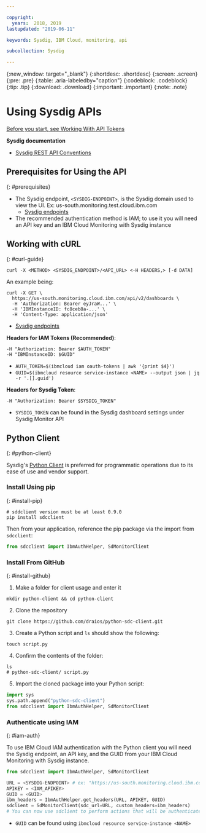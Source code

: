```yaml
---

copyright:
  years:  2018, 2019
lastupdated: "2019-06-11"

keywords: Sysdig, IBM Cloud, monitoring, api

subcollection: Sysdig

---
```


{:new_window: target="_blank"}
{:shortdesc: .shortdesc}
{:screen: .screen}
{:pre: .pre}
{:table: .aria-labeledby="caption"}
{:codeblock: .codeblock}
{:tip: .tip}
{:download: .download}
{:important: .important}
{:note: .note}

# Using Sysdig APIs

[Before you start, see Working With API Tokens](https://test.cloud.ibm.com/docs/Monitoring-with-Sysdig?topic=Sysdig-api_token#api_token_get)

**Sysdig documentation**
- [Sysdig REST API Conventions](https://docs.sysdig.com/en/sysdig-rest-api-conventions.html)

## Prerequisites for Using the API
{: #prerequisites}

- The Sysdig endpoint, `<SYSDIG-ENDPOINT>`, is the Sysdig domain used to view the UI. Ex: us-south.monitoring.test.cloud.ibm.com
    - [Sysdig endpoints](https://test.cloud.ibm.com/docs/services/Monitoring-with-Sysdig?topic=Sysdig-endpoints#endpoints_sysdig)
- The recommended authentication method is IAM; to use it you will need an API key and an IBM Cloud Monitoring with Sysdig instance

## Working with cURL
{: #curl-guide}

```shell
curl -X <METHOD> <SYSDIG_ENDPOINT>/<API_URL> <-H HEADERS,> [-d DATA]
```

An example being:
```shell
curl -X GET \
  https://us-south.monitoring.cloud.ibm.com/api/v2/dashboards \
  -H 'Authorization: Bearer eyJraW...' \
  -H 'IBMInstanceID: fc8ceb8a-...' \
  -H 'Content-Type: application/json'
```

* [Sysdig endpoints](https://test.cloud.ibm.com/docs/services/Monitoring-with-Sysdig?topic=Sysdig-endpoints#endpoints_sysdig)

**Headers for IAM Tokens (Recommended)**:
```shell
-H "Authorization: Bearer $AUTH_TOKEN"
-H "IBMInstanceID: $GUID"
```
* `AUTH_TOKEN=$(ibmcloud iam oauth-tokens | awk '{print $4}')`
* `GUID=$(ibmcloud resource service-instance <NAME> --output json | jq -r '.[].guid')`

**Headers for Sysdig Token**:
```shell
-H "Authorization: Bearer $SYSDIG_TOKEN"
```
* `SYSDIG_TOKEN` can be found in the Sysdig dashboard settings under Sysdig Monitor API

## Python Client 
{: #python-client}

Sysdig's [Python Client](https://github.com/draios/python-sdc-client) is preferred for programmatic operations due to its ease of use and vendor support.

### Install Using pip
{: #install-pip}

```shell
# sddclient version must be at least 0.9.0
pip install sdcclient
```

Then from your application, reference the pip package via the import from `sdcclient`:

```python
from sdcclient import IbmAuthHelper, SdMonitorClient
```

### Install From GitHub
{: #install-github}

1. Make a folder for client usage and enter it
```shell
mkdir python-client && cd python-client
```

2. Clone the repository
```shell
git clone https://github.com/draios/python-sdc-client.git
```

3. Create a Python script and `ls` should show the following:
```shell
touch script.py
```

4. Confirm the contents of the folder:
```shell
ls
# python-sdc-client/ script.py
```

5. Import the cloned package into your Python script:
```python
import sys
sys.path.append("python-sdc-client")
from sdcclient import IbmAuthHelper, SdMonitorClient
```

### Authenticate using IAM
{: #iam-auth}

To use IBM Cloud IAM authentication with the Python client you will need the Sysdig endpoint, an API key, and the GUID from your IBM Cloud Monitoring with Sysdig instance.

```python
from sdcclient import IbmAuthHelper, SdMonitorClient

URL = <SYSDIG-ENDPOINT> # ex: "https://us-south.monitoring.cloud.ibm.com"
APIKEY = <IAM_APIKEY>
GUID = <GUID>
ibm_headers = IbmAuthHelper.get_headers(URL, APIKEY, GUID)
sdclient = SdMonitorClient(sdc_url=URL, custom_headers=ibm_headers)
# You can now use sdclient to perform actions that will be authenticated using IAM
```

- `GUID` can be found using `ibmcloud resource service-instance <NAME>`
